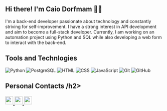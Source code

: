 <h2> Hi there! I'm Caio Dorfmam 👋🏻 </h2>

<p>
I'm a back-end developer passionate about technology and constantly striving for self-improvement. I have a strong interest in API development and aim to become a full-stack developer. Currently, I am working on an automation project using Python and SQL while also developing a web form to interact with the back-end.
</p>

<h2> Tools and Technlogies </h2>  

![Python](https://img.shields.io/badge/-Python-3776AB?style=flat&logo=Python&logoColor=white&logoWidth=25) ![PostgreSQL](https://img.shields.io/badge/-PostgreSQL-336791?style=flat&logo=PostgreSQL&logoColor=white&logoWidth=25) ![HTML](https://img.shields.io/badge/-HTML-E34F26?style=flat&logo=HTML5&logoColor=white&logoWidth=25) ![CSS](https://img.shields.io/badge/-CSS-1572B6?style=flat&logo=CSS3&logoColor=white&logoWidth=25) ![JavaScript](https://img.shields.io/badge/-JavaScript-F7DF1E?style=flat&logo=JavaScript&logoColor=black&logoWidth=25) ![Git](https://img.shields.io/badge/-Git-F05032?style=flat&logo=Git&logoColor=white&logoWidth=25) ![GitHub](https://img.shields.io/badge/-GitHub-181717?style=flat&logo=GitHub&logoColor=white&logoWidth=25)  

<h2> Personal Contacts /h2>

<p align="left">
  <a href="mailto:contatodorfmam@email.com">
    <img src="https://img.shields.io/badge/E--mail-0077B5?style=flat&logo=gmail&logoColor=white" height="25" />
  </a>
  <a href="https://www.linkedin.com/in/caio-dorfmam-156a43334?utm_source=share&utm_campaign=share_via&utm_content=profile&utm_medium=android_app ">
    <img src="https://img.shields.io/badge/LinkedIn-0077B5?style=flat&logo=linkedin&logoColor=white" height="25" />
  <a href="https://www.instagram.com/syscayus/">
  <img src="https://img.shields.io/badge/Instagram-E4405F?style=flat-square&logo=instagram&logoColor=white" height="25" />
</a>
</p>
